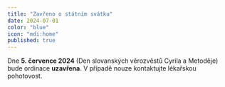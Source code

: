 ```yaml
---
title: "Zavřeno o státním svátku"
date: 2024-07-01
color: "blue"
icon: "mdi:home"
published: true
---
```


Dne **5. července 2024** (Den slovanských věrozvěstů Cyrila a Metoděje) bude ordinace **uzavřena**. V případě nouze kontaktujte lékařskou pohotovost.
